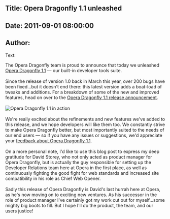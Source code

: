 Title: Opera Dragonfly 1.1 unleashed
----
Date: 2011-09-01 08:00:00
----
Author: 
----
Text:

The Opera Dragonfly team is proud to announce that today we unleashed <a href="http://www.opera.com/dragonfly">Opera Dragonfly 1.1</a> — our built-in developer tools suite.<br/><br/>Since the release of version 1.0 back in March this year, over 200 bugs have been fixed...but it doesn&#39;t end there: this latest version adds a boat-load of tweaks and additions. For a breakdown of some of the new and improved features, head on over to the <a href="http://my.opera.com/dragonfly/blog/opera-dragonfly-1-1">Opera Dragonfly 1.1 release announcement</a>.<br/><br/><img src="http://forum-test.oslo.osa/kirby/content/blog/219-opera-dragonfly-11-unleashed/opera-dragonfly-1.1.jpg" alt="Opera Dragonfly 1.1 in action" /><br/><br/>We&#39;re really excited about the refinements and new features we&#39;ve added to this release, and we hope developers will like them too. We constantly strive to make Opera Dragonfly better, but most importantly suited to the needs of our end users — so if you have any issues or suggestions, we&#39;d appreciate your <a href="http://www.opera.com/dragonfly/feedback/">feedback about Opera Dragonfly 1.1</a>.<br/><br/>On a more personal note, I&#39;d like to use this blog post to express my deep gratitude for David Storey, who not only acted as product manager for Opera Dragonfly, but is actually the guy responsible for setting up the Developer Relations team here at Opera in the first place, as well as continuously fighting the good fight for web standards and increased site compatibility in his role as Chief Web Opener.<br/><br/>Sadly this release of Opera Dragonfly is David&#39;s last hurrah here at Opera, as he&#39;s now moving on to exciting new ventures. As his successor in the role of product manager I&#39;ve certainly got my work cut out for myself...some mighty big boots to fill. But I hope I&#39;ll do the product, the team, and our users justice!
